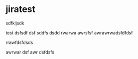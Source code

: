 # jiratest
sdfkljsdk

test
dsfsdf
dsf
sddfs
dsdd
rwarwa
awrsfsf
awrawrwadsfdfdsf

rrawfdsfdsds

awrwar dsf
awr
dsfdsfs
